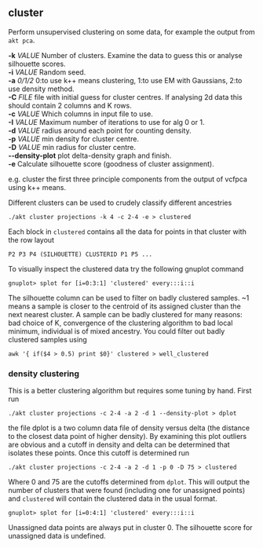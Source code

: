 ## cluster

Perform unsupervised clustering on some data, for example the output from `akt pca`.

**-k** *VALUE* Number of clusters. Examine the data to guess this or analyse silhouette scores.  
**-i** *VALUE* Random seed.  
**-a** *0/1/2* 0:to use k++ means clustering, 1:to use EM with Gaussians, 2:to use density method.  
**-C** *FILE* file with initial guess for cluster centres. If analysing 2d data this should contain 2 columns and K rows.  
**-c** *VALUE* Which columns in input file to use.  
**-I** *VALUE* Maximum number of iterations to use for alg 0 or 1.  
**-d** *VALUE* radius around each point for counting density.  
**-p** *VALUE* min density for cluster centre.  
**-D** *VALUE* min radius for cluster centre.  
**--density-plot** plot delta-density graph and finish.  
**-e** Calculate silhouette score (goodness of cluster assignment).  

e.g. cluster the first three principle components from the output of vcfpca using k++ means. 

Different clusters can be used to crudely classify different ancestries
```
./akt cluster projections -k 4 -c 2-4 -e > clustered
```
Each block in `clustered` contains all the data for points in that cluster with the row layout
```
P2 P3 P4 (SILHOUETTE) CLUSTERID P1 P5 ...
```
To visually inspect the clustered data try the following gnuplot command
```
gnuplot> splot for [i=0:3:1] 'clustered' every:::i::i
```
The silhouette column can be used to filter on badly clustered samples. 
~1 means a sample is closer to the centroid of its assigned cluster than the next nearest cluster.
A sample can be badly clustered for many reasons: bad choice of K, convergence of the clustering algorithm 
to bad local minimum, individual is of mixed ancestry. You could filter out badly clustered samples using
```
awk '{ if($4 > 0.5) print $0}' clustered > well_clustered
```
### density clustering
This is a better clustering algorithm but requires some tuning by hand. First run
```
./akt cluster projections -c 2-4 -a 2 -d 1 --density-plot > dplot
```
the file dplot is a two column data file of density versus delta 
(the distance to the closest data point of higher density). By examining this plot outliers 
are obvious and a cutoff in density and delta can be determined that isolates these points. 
Once this cutoff is determined run
```
./akt cluster projections -c 2-4 -a 2 -d 1 -p 0 -D 75 > clustered
```
Where 0 and 75 are the cutoffs determined from `dplot`. This will output the number of clusters that were found 
(including one for unassigned points) and `clustered` will contain the clustered data in the usual format.
```
gnuplot> splot for [i=0:4:1] 'clustered' every:::i::i
```
Unassigned data points are always put in cluster 0. The silhouette score for unassigned data is undefined.

